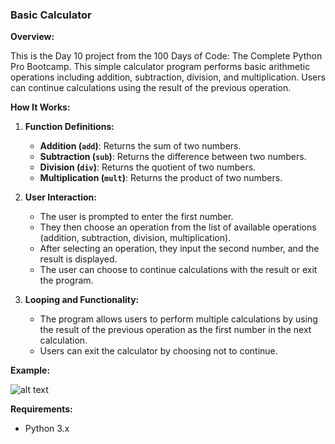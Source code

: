 ### **Basic Calculator**

**Overview:**

This is the Day 10 project from the 100 Days of Code: The Complete Python Pro Bootcamp. This simple calculator program performs basic arithmetic operations including addition, subtraction, division, and multiplication. Users can continue calculations using the result of the previous operation.

**How It Works:**

1. **Function Definitions:**
   - **Addition (`add`)**: Returns the sum of two numbers.
   - **Subtraction (`sub`)**: Returns the difference between two numbers.
   - **Division (`div`)**: Returns the quotient of two numbers.
   - **Multiplication (`mult`)**: Returns the product of two numbers.

2. **User Interaction:**
   - The user is prompted to enter the first number.
   - They then choose an operation from the list of available operations (addition, subtraction, division, multiplication).
   - After selecting an operation, they input the second number, and the result is displayed.
   - The user can choose to continue calculations with the result or exit the program.

3. **Looping and Functionality:**
   - The program allows users to perform multiple calculations by using the result of the previous operation as the first number in the next calculation.
   - Users can exit the calculator by choosing not to continue.

**Example:**

![alt text]()

**Requirements:**

- Python 3.x




